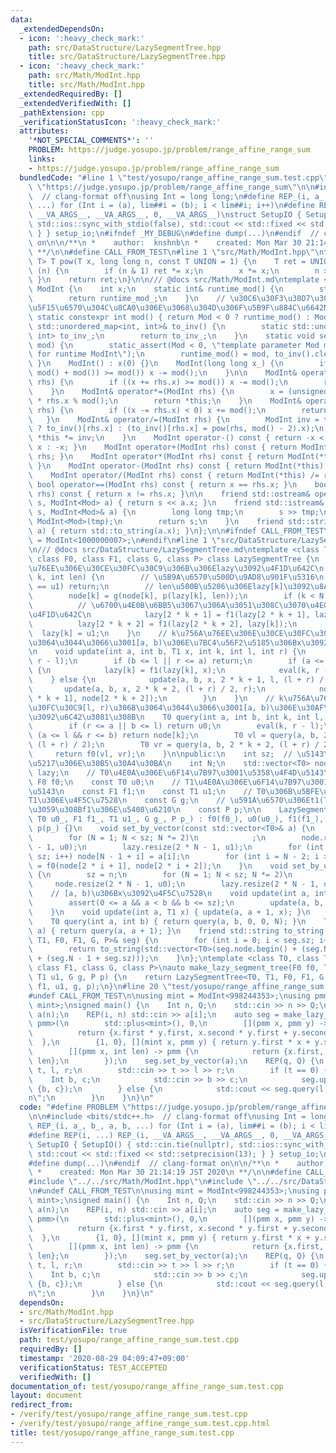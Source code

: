 ```yaml
---
data:
  _extendedDependsOn:
  - icon: ':heavy_check_mark:'
    path: src/DataStructure/LazySegmentTree.hpp
    title: src/DataStructure/LazySegmentTree.hpp
  - icon: ':heavy_check_mark:'
    path: src/Math/ModInt.hpp
    title: src/Math/ModInt.hpp
  _extendedRequiredBy: []
  _extendedVerifiedWith: []
  _pathExtension: cpp
  _verificationStatusIcon: ':heavy_check_mark:'
  attributes:
    '*NOT_SPECIAL_COMMENTS*': ''
    PROBLEM: https://judge.yosupo.jp/problem/range_affine_range_sum
    links:
    - https://judge.yosupo.jp/problem/range_affine_range_sum
  bundledCode: "#line 1 \"test/yosupo/range_affine_range_sum.test.cpp\"\n#define PROBLEM\
    \ \"https://judge.yosupo.jp/problem/range_affine_range_sum\"\n\n#include <bits/stdc++.h>\
    \  // clang-format off\nusing Int = long long;\n#define REP_(i, a_, b_, a, b,\
    \ ...) for (Int i = (a), lim##i = (b); i < lim##i; i++)\n#define REP(i, ...) REP_(i,\
    \ __VA_ARGS__, __VA_ARGS__, 0, __VA_ARGS__)\nstruct SetupIO { SetupIO() { std::cin.tie(nullptr),\
    \ std::ios::sync_with_stdio(false), std::cout << std::fixed << std::setprecision(13);\
    \ } } setup_io;\n#ifndef _MY_DEBUG\n#define dump(...)\n#endif  // clang-format\
    \ on\n\n/**\n *    author:  knshnb\n *    created: Mon Mar 30 21:14:19 JST 2020\n\
    \ **/\n\n#define CALL_FROM_TEST\n#line 1 \"src/Math/ModInt.hpp\"\ntemplate <class\
    \ T> T pow(T x, long long n, const T UNION = 1) {\n    T ret = UNION;\n    while\
    \ (n) {\n        if (n & 1) ret *= x;\n        x *= x;\n        n >>= 1;\n   \
    \ }\n    return ret;\n}\n\n/// @docs src/Math/ModInt.md\ntemplate <int Mod> struct\
    \ ModInt {\n    int x;\n    static int& runtime_mod() {\n        static int runtime_mod_;\n\
    \        return runtime_mod_;\n    }\n    // \u30C6\u30F3\u30D7\u30EC\u30FC\u30C8\
    \u5F15\u6570\u304C\u8CA0\u306E\u3068\u304D\u306F\u5B9F\u884C\u6642ModInt\n   \
    \ static constexpr int mod() { return Mod < 0 ? runtime_mod() : Mod; }\n    static\
    \ std::unordered_map<int, int>& to_inv() {\n        static std::unordered_map<int,\
    \ int> to_inv_;\n        return to_inv_;\n    }\n    static void set_runtime_mod(int\
    \ mod) {\n        static_assert(Mod < 0, \"template parameter Mod must be negative\
    \ for runtime ModInt\");\n        runtime_mod() = mod, to_inv().clear();\n   \
    \ }\n    ModInt() : x(0) {}\n    ModInt(long long x_) {\n        if ((x = x_ %\
    \ mod() + mod()) >= mod()) x -= mod();\n    }\n\n    ModInt& operator+=(ModInt\
    \ rhs) {\n        if ((x += rhs.x) >= mod()) x -= mod();\n        return *this;\n\
    \    }\n    ModInt& operator*=(ModInt rhs) {\n        x = (unsigned long long)x\
    \ * rhs.x % mod();\n        return *this;\n    }\n    ModInt& operator-=(ModInt\
    \ rhs) {\n        if ((x -= rhs.x) < 0) x += mod();\n        return *this;\n \
    \   }\n    ModInt& operator/=(ModInt rhs) {\n        ModInt inv = to_inv().count(rhs.x)\
    \ ? to_inv()[rhs.x] : (to_inv()[rhs.x] = pow(rhs, mod() - 2).x);\n        return\
    \ *this *= inv;\n    }\n    ModInt operator-() const { return -x < 0 ? mod() -\
    \ x : -x; }\n    ModInt operator+(ModInt rhs) const { return ModInt(*this) +=\
    \ rhs; }\n    ModInt operator*(ModInt rhs) const { return ModInt(*this) *= rhs;\
    \ }\n    ModInt operator-(ModInt rhs) const { return ModInt(*this) -= rhs; }\n\
    \    ModInt operator/(ModInt rhs) const { return ModInt(*this) /= rhs; }\n   \
    \ bool operator==(ModInt rhs) const { return x == rhs.x; }\n    bool operator!=(ModInt\
    \ rhs) const { return x != rhs.x; }\n\n    friend std::ostream& operator<<(std::ostream&\
    \ s, ModInt<Mod> a) { return s << a.x; }\n    friend std::istream& operator>>(std::istream&\
    \ s, ModInt<Mod>& a) {\n        long long tmp;\n        s >> tmp;\n        a =\
    \ ModInt<Mod>(tmp);\n        return s;\n    }\n    friend std::string to_string(ModInt<Mod>\
    \ a) { return std::to_string(a.x); }\n};\n\n#ifndef CALL_FROM_TEST\nusing mint\
    \ = ModInt<1000000007>;\n#endif\n#line 1 \"src/DataStructure/LazySegmentTree.hpp\"\
    \n/// @docs src/DataStructure/LazySegmentTree.md\ntemplate <class T0, class T1,\
    \ class F0, class F1, class G, class P> class LazySegmentTree {\n    // k\u756A\
    \u76EE\u306E\u30CE\u30FC\u30C9\u306B\u306Elazy\u3092\u4F1D\u642C\n    void eval(int\
    \ k, int len) {\n        // \u5B9A\u6570\u500D\u9AD8\u901F\u5316\n        if (lazy[k]\
    \ == u1) return;\n        // len\u500B\u5206\u306Elazy[k]\u3092\u8A55\u4FA1\n\
    \        node[k] = g(node[k], p(lazy[k], len));\n        if (k < N - 1) {\n  \
    \          // \u6700\u4E0B\u6BB5\u3067\u306A\u3051\u308C\u3070\u4E0B\u306Elazy\u306B\
    \u4F1D\u642C\n            lazy[2 * k + 1] = f1(lazy[2 * k + 1], lazy[k]);\n  \
    \          lazy[2 * k + 2] = f1(lazy[2 * k + 2], lazy[k]);\n        }\n      \
    \  lazy[k] = u1;\n    }\n    // k\u756A\u76EE\u306E\u30CE\u30FC\u30C9[l, r)\u306B\
    \u3064\u3044\u3066\u3001[a, b)\u306E\u7BC4\u56F2\u5185\u306Bx\u3092\u4F5C\u7528\
    \n    void update(int a, int b, T1 x, int k, int l, int r) {\n        eval(k,\
    \ r - l);\n        if (b <= l || r <= a) return;\n        if (a <= l && r <= b)\
    \ {\n            lazy[k] = f1(lazy[k], x);\n            eval(k, r - l);\n    \
    \    } else {\n            update(a, b, x, 2 * k + 1, l, (l + r) / 2);\n     \
    \       update(a, b, x, 2 * k + 2, (l + r) / 2, r);\n            node[k] = f0(node[2\
    \ * k + 1], node[2 * k + 2]);\n        }\n    }\n    // k\u756A\u76EE\u306E\u30CE\
    \u30FC\u30C9[l, r)\u306B\u3064\u3044\u3066\u3001[a, b)\u306E\u30AF\u30A8\u30EA\
    \u3092\u6C42\u3081\u308B\n    T0 query(int a, int b, int k, int l, int r) {\n\
    \        if (r <= a || b <= l) return u0;\n        eval(k, r - l);\n        if\
    \ (a <= l && r <= b) return node[k];\n        T0 vl = query(a, b, 2 * k + 1, l,\
    \ (l + r) / 2);\n        T0 vr = query(a, b, 2 * k + 2, (l + r) / 2, r);\n   \
    \     return f0(vl, vr);\n    }\n\npublic:\n    int sz;  // \u5143\u306E\u914D\
    \u5217\u306E\u30B5\u30A4\u30BA\n    int N;\n    std::vector<T0> node;\n    std::vector<T1>\
    \ lazy;\n    // T0\u4E0A\u306E\u6F14\u7B97\u3001\u5358\u4F4D\u5143\n    const\
    \ F0 f0;\n    const T0 u0;\n    // T1\u4E0A\u306E\u6F14\u7B97\u3001\u5358\u4F4D\
    \u5143\n    const F1 f1;\n    const T1 u1;\n    // T0\u306B\u5BFE\u3059\u308B\
    T1\u306E\u4F5C\u7528\n    const G g;\n    // \u591A\u6570\u306Et1(T1)\u306B\u5BFE\
    \u3059\u308Bf1\u306E\u5408\u6210\n    const P p;\n\n    LazySegmentTree(F0 f0_,\
    \ T0 u0_, F1 f1_, T1 u1_, G g_, P p_) : f0(f0_), u0(u0_), f1(f1_), u1(u1_), g(g_),\
    \ p(p_) {}\n    void set_by_vector(const std::vector<T0>& a) {\n        sz = a.size();\n\
    \        for (N = 1; N < sz; N *= 2)\n            ;\n        node.resize(2 * N\
    \ - 1, u0);\n        lazy.resize(2 * N - 1, u1);\n        for (int i = 0; i <\
    \ sz; i++) node[N - 1 + i] = a[i];\n        for (int i = N - 2; i >= 0; i--) node[i]\
    \ = f0(node[2 * i + 1], node[2 * i + 2]);\n    }\n    void set_by_unit(int n)\
    \ {\n        sz = n;\n        for (N = 1; N < sz; N *= 2)\n            ;\n   \
    \     node.resize(2 * N - 1, u0);\n        lazy.resize(2 * N - 1, u1);\n    }\n\
    \    // [a, b)\u306Bx\u3092\u4F5C\u7528\n    void update(int a, int b, T1 x) {\n\
    \        assert(0 <= a && a < b && b <= sz);\n        update(a, b, x, 0, 0, N);\n\
    \    }\n    void update(int a, T1 x) { update(a, a + 1, x); }\n    // [a, b)\n\
    \    T0 query(int a, int b) { return query(a, b, 0, 0, N); }\n    T0 query(int\
    \ a) { return query(a, a + 1); }\n    friend std::string to_string(LazySegmentTree<T0,\
    \ T1, F0, F1, G, P>& seg) {\n        for (int i = 0; i < seg.sz; i++) seg.query(i);\n\
    \        return to_string(std::vector<T0>(seg.node.begin() + (seg.N - 1), seg.node.begin()\
    \ + (seg.N - 1 + seg.sz)));\n    }\n};\ntemplate <class T0, class T1, class F0,\
    \ class F1, class G, class P>\nauto make_lazy_segment_tree(F0 f0, T0 u0, F1 f1,\
    \ T1 u1, G g, P p) {\n    return LazySegmentTree<T0, T1, F0, F1, G, P>(f0, u0,\
    \ f1, u1, g, p);\n}\n#line 20 \"test/yosupo/range_affine_range_sum.test.cpp\"\n\
    #undef CALL_FROM_TEST\n\nusing mint = ModInt<998244353>;\nusing pmm = std::pair<mint,\
    \ mint>;\nsigned main() {\n    Int n, Q;\n    std::cin >> n >> Q;\n    std::vector<mint>\
    \ a(n);\n    REP(i, n) std::cin >> a[i];\n    auto seg = make_lazy_segment_tree<mint,\
    \ pmm>(\n        std::plus<mint>(), 0,\n        [](pmm x, pmm y) -> pmm {\n  \
    \          return {x.first * y.first, x.second * y.first + y.second};\n      \
    \  },\n        {1, 0}, [](mint x, pmm y) { return y.first * x + y.second; },\n\
    \        [](pmm x, int len) -> pmm {\n            return {x.first, x.second *\
    \ len};\n        });\n    seg.set_by_vector(a);\n    REP(q, Q) {\n        Int\
    \ t, l, r;\n        std::cin >> t >> l >> r;\n        if (t == 0) {\n        \
    \    Int b, c;\n            std::cin >> b >> c;\n            seg.update(l, r,\
    \ {b, c});\n        } else {\n            std::cout << seg.query(l, r) << \"\\\
    n\";\n        }\n    }\n}\n"
  code: "#define PROBLEM \"https://judge.yosupo.jp/problem/range_affine_range_sum\"\
    \n\n#include <bits/stdc++.h>  // clang-format off\nusing Int = long long;\n#define\
    \ REP_(i, a_, b_, a, b, ...) for (Int i = (a), lim##i = (b); i < lim##i; i++)\n\
    #define REP(i, ...) REP_(i, __VA_ARGS__, __VA_ARGS__, 0, __VA_ARGS__)\nstruct\
    \ SetupIO { SetupIO() { std::cin.tie(nullptr), std::ios::sync_with_stdio(false),\
    \ std::cout << std::fixed << std::setprecision(13); } } setup_io;\n#ifndef _MY_DEBUG\n\
    #define dump(...)\n#endif  // clang-format on\n\n/**\n *    author:  knshnb\n\
    \ *    created: Mon Mar 30 21:14:19 JST 2020\n **/\n\n#define CALL_FROM_TEST\n\
    #include \"../../src/Math/ModInt.hpp\"\n#include \"../../src/DataStructure/LazySegmentTree.hpp\"\
    \n#undef CALL_FROM_TEST\n\nusing mint = ModInt<998244353>;\nusing pmm = std::pair<mint,\
    \ mint>;\nsigned main() {\n    Int n, Q;\n    std::cin >> n >> Q;\n    std::vector<mint>\
    \ a(n);\n    REP(i, n) std::cin >> a[i];\n    auto seg = make_lazy_segment_tree<mint,\
    \ pmm>(\n        std::plus<mint>(), 0,\n        [](pmm x, pmm y) -> pmm {\n  \
    \          return {x.first * y.first, x.second * y.first + y.second};\n      \
    \  },\n        {1, 0}, [](mint x, pmm y) { return y.first * x + y.second; },\n\
    \        [](pmm x, int len) -> pmm {\n            return {x.first, x.second *\
    \ len};\n        });\n    seg.set_by_vector(a);\n    REP(q, Q) {\n        Int\
    \ t, l, r;\n        std::cin >> t >> l >> r;\n        if (t == 0) {\n        \
    \    Int b, c;\n            std::cin >> b >> c;\n            seg.update(l, r,\
    \ {b, c});\n        } else {\n            std::cout << seg.query(l, r) << \"\\\
    n\";\n        }\n    }\n}\n"
  dependsOn:
  - src/Math/ModInt.hpp
  - src/DataStructure/LazySegmentTree.hpp
  isVerificationFile: true
  path: test/yosupo/range_affine_range_sum.test.cpp
  requiredBy: []
  timestamp: '2020-08-29 04:09:47+09:00'
  verificationStatus: TEST_ACCEPTED
  verifiedWith: []
documentation_of: test/yosupo/range_affine_range_sum.test.cpp
layout: document
redirect_from:
- /verify/test/yosupo/range_affine_range_sum.test.cpp
- /verify/test/yosupo/range_affine_range_sum.test.cpp.html
title: test/yosupo/range_affine_range_sum.test.cpp
---
```

